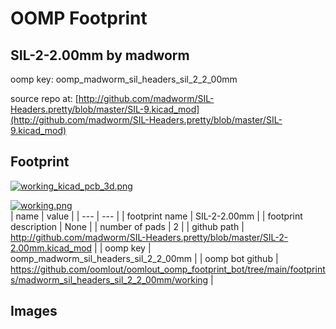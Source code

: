 # OOMP Footprint  
## SIL-2-2.00mm  by madworm  
  
oomp key: oomp_madworm_sil_headers_sil_2_2_00mm  
  
source repo at: [http://github.com/madworm/SIL-Headers.pretty/blob/master/SIL-9.kicad_mod](http://github.com/madworm/SIL-Headers.pretty/blob/master/SIL-9.kicad_mod)  
## Footprint  
  
[![working_kicad_pcb_3d.png](working_kicad_pcb_3d_600.png)](working_kicad_pcb_3d.png)  
  
[![working.png](working_600.png)](working.png)  
| name | value | 
| --- | --- | 
| footprint name | SIL-2-2.00mm | 
| footprint description | None | 
| number of pads | 2 | 
| github path | http://github.com/madworm/SIL-Headers.pretty/blob/master/SIL-2-2.00mm.kicad_mod | 
| oomp key | oomp_madworm_sil_headers_sil_2_2_00mm | 
| oomp bot github | https://github.com/oomlout/oomlout_oomp_footprint_bot/tree/main/footprints/madworm_sil_headers_sil_2_2_00mm/working | 
## Images  
